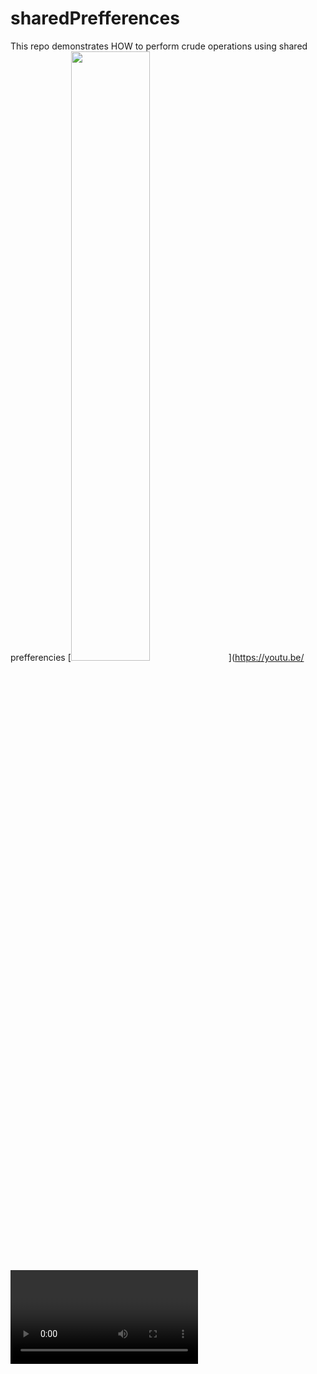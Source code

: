 # sharedPrefferences
This repo demonstrates HOW to perform crude operations using shared prefferencies
[<img src="https://img.youtube.com/vi/<VIDEO ID>/maxresdefault.jpg" width="50%">](https://youtu.be/<VIDEO ID>)

